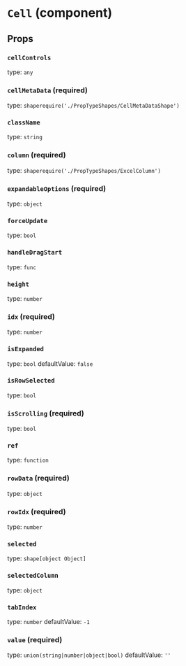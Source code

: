 `Cell` (component)
==================



Props
-----

### `cellControls`

type: `any`


### `cellMetaData` (required)

type: `shaperequire('./PropTypeShapes/CellMetaDataShape')`


### `className`

type: `string`


### `column` (required)

type: `shaperequire('./PropTypeShapes/ExcelColumn')`


### `expandableOptions` (required)

type: `object`


### `forceUpdate`

type: `bool`


### `handleDragStart`

type: `func`


### `height`

type: `number`


### `idx` (required)

type: `number`


### `isExpanded`

type: `bool`
defaultValue: `false`


### `isRowSelected`

type: `bool`


### `isScrolling` (required)

type: `bool`


### `ref`

type: `function`


### `rowData` (required)

type: `object`


### `rowIdx` (required)

type: `number`


### `selected`

type: `shape[object Object]`


### `selectedColumn`

type: `object`


### `tabIndex`

type: `number`
defaultValue: `-1`


### `value` (required)

type: `union(string|number|object|bool)`
defaultValue: `''`

